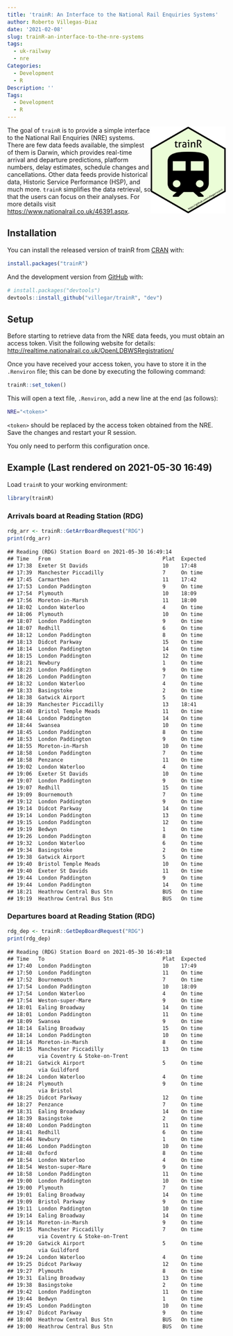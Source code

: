 ```yaml
---
title: 'trainR: An Interface to the National Rail Enquiries Systems'
author: Roberto Villegas-Diaz
date: '2021-02-08'
slug: trainR-an-interface-to-the-nre-systems
tags:
  - uk-railway
  - nre
Categories:
  - Development
  - R
Description: ''
Tags:
  - Development
  - R
---
```


<img src="https://raw.githubusercontent.com/villegar/trainR/main/inst/images/logo.png" alt="logo" align="right" height=200px/>

The goal of `trainR` is to provide a simple interface to the 
National Rail Enquiries (NRE) systems. There are few data feeds 
available, the simplest of them is Darwin, which provides real-time 
arrival and departure predictions, platform numbers, delay estimates, 
schedule changes and cancellations. Other data feeds provide historical 
data, Historic Service Performance (HSP), and much more. `trainR` 
simplifies the data retrieval, so that the users can focus on their 
analyses. For more details visit 
https://www.nationalrail.co.uk/46391.aspx.

## Installation

You can install the released version of trainR from [CRAN](https://CRAN.R-project.org) with:

``` r
install.packages("trainR")
```

And the development version from [GitHub](https://github.com/) with:

``` r
# install.packages("devtools")
devtools::install_github("villegar/trainR", "dev")
```

## Setup
Before starting to retrieve data from the NRE data feeds, you must obtain an access token. 
Visit the following website for details: http://realtime.nationalrail.co.uk/OpenLDBWSRegistration/

Once you have received your access token, you have to store it in the `.Renviron` file; this can be 
done by executing the following command:


```r
trainR::set_token()
```

This will open a text file, `.Renviron`, add a new line at the end (as follows):

```bash
NRE="<token>"
```

`<token>` should be replaced by the access token obtained from the NRE. Save the changes and restart 
your R session.

You only need to perform this configuration once.

## Example (Last rendered on 2021-05-30 16:49)

Load `trainR` to your working environment:

```r
library(trainR)
```

### Arrivals board at Reading Station (RDG)


```r
rdg_arr <- trainR::GetArrBoardRequest("RDG")
print(rdg_arr)
```

```
## Reading (RDG) Station Board on 2021-05-30 16:49:14
## Time   From                                    Plat  Expected
## 17:38  Exeter St Davids                        10    17:48
## 17:39  Manchester Piccadilly                   7     On time
## 17:45  Carmarthen                              11    17:42
## 17:53  London Paddington                       9     On time
## 17:54  Plymouth                                10    18:09
## 17:56  Moreton-in-Marsh                        11    18:00
## 18:02  London Waterloo                         4     On time
## 18:06  Plymouth                                10    On time
## 18:07  London Paddington                       9     On time
## 18:07  Redhill                                 6     On time
## 18:12  London Paddington                       8     On time
## 18:13  Didcot Parkway                          15    On time
## 18:14  London Paddington                       14    On time
## 18:15  London Paddington                       12    On time
## 18:21  Newbury                                 1     On time
## 18:23  London Paddington                       9     On time
## 18:26  London Paddington                       7     On time
## 18:32  London Waterloo                         4     On time
## 18:33  Basingstoke                             2     On time
## 18:38  Gatwick Airport                         5     On time
## 18:39  Manchester Piccadilly                   13    18:41
## 18:40  Bristol Temple Meads                    11    On time
## 18:44  London Paddington                       14    On time
## 18:44  Swansea                                 10    On time
## 18:45  London Paddington                       8     On time
## 18:53  London Paddington                       9     On time
## 18:55  Moreton-in-Marsh                        10    On time
## 18:58  London Paddington                       7     On time
## 18:58  Penzance                                11    On time
## 19:02  London Waterloo                         4     On time
## 19:06  Exeter St Davids                        10    On time
## 19:07  London Paddington                       9     On time
## 19:07  Redhill                                 15    On time
## 19:09  Bournemouth                             7     On time
## 19:12  London Paddington                       9     On time
## 19:14  Didcot Parkway                          14    On time
## 19:14  London Paddington                       13    On time
## 19:15  London Paddington                       12    On time
## 19:19  Bedwyn                                  1     On time
## 19:26  London Paddington                       8     On time
## 19:32  London Waterloo                         6     On time
## 19:34  Basingstoke                             2     On time
## 19:38  Gatwick Airport                         5     On time
## 19:40  Bristol Temple Meads                    10    On time
## 19:40  Exeter St Davids                        11    On time
## 19:44  London Paddington                       9     On time
## 19:44  London Paddington                       14    On time
## 18:21  Heathrow Central Bus Stn                BUS   On time
## 19:19  Heathrow Central Bus Stn                BUS   On time
```

### Departures board at Reading Station (RDG)


```r
rdg_dep <- trainR::GetDepBoardRequest("RDG")
print(rdg_dep)
```

```
## Reading (RDG) Station Board on 2021-05-30 16:49:18
## Time   To                                      Plat  Expected
## 17:40  London Paddington                       10    17:49
## 17:50  London Paddington                       11    On time
## 17:52  Bournemouth                             7     On time
## 17:54  London Paddington                       10    18:09
## 17:54  London Waterloo                         4     On time
## 17:54  Weston-super-Mare                       9     On time
## 18:01  Ealing Broadway                         14    On time
## 18:01  London Paddington                       11    On time
## 18:09  Swansea                                 9     On time
## 18:14  Ealing Broadway                         15    On time
## 18:14  London Paddington                       10    On time
## 18:14  Moreton-in-Marsh                        8     On time
## 18:15  Manchester Piccadilly                   13    On time
##        via Coventry & Stoke-on-Trent           
## 18:21  Gatwick Airport                         5     On time
##        via Guildford                           
## 18:24  London Waterloo                         4     On time
## 18:24  Plymouth                                9     On time
##        via Bristol                             
## 18:25  Didcot Parkway                          12    On time
## 18:27  Penzance                                7     On time
## 18:31  Ealing Broadway                         14    On time
## 18:39  Basingstoke                             2     On time
## 18:40  London Paddington                       11    On time
## 18:41  Redhill                                 6     On time
## 18:44  Newbury                                 1     On time
## 18:46  London Paddington                       10    On time
## 18:48  Oxford                                  8     On time
## 18:54  London Waterloo                         4     On time
## 18:54  Weston-super-Mare                       9     On time
## 18:58  London Paddington                       11    On time
## 19:00  London Paddington                       10    On time
## 19:00  Plymouth                                7     On time
## 19:01  Ealing Broadway                         14    On time
## 19:09  Bristol Parkway                         9     On time
## 19:11  London Paddington                       10    On time
## 19:14  Ealing Broadway                         14    On time
## 19:14  Moreton-in-Marsh                        9     On time
## 19:15  Manchester Piccadilly                   7     On time
##        via Coventry & Stoke-on-Trent           
## 19:20  Gatwick Airport                         5     On time
##        via Guildford                           
## 19:24  London Waterloo                         4     On time
## 19:25  Didcot Parkway                          12    On time
## 19:27  Plymouth                                8     On time
## 19:31  Ealing Broadway                         13    On time
## 19:38  Basingstoke                             2     On time
## 19:42  London Paddington                       11    On time
## 19:44  Bedwyn                                  1     On time
## 19:45  London Paddington                       10    On time
## 19:47  Didcot Parkway                          9     On time
## 18:00  Heathrow Central Bus Stn                BUS   On time
## 19:00  Heathrow Central Bus Stn                BUS   On time
```
